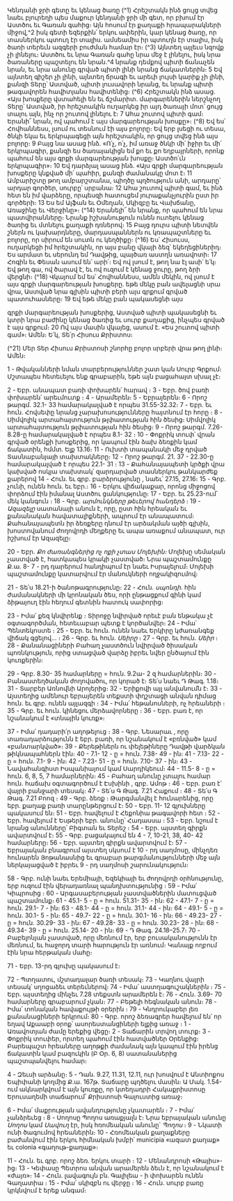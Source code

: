 
Կենդանի ջրի գետը եւ կենաց ծառը
(^1) Հրեշտակն ինձ ցույց տվեց նաեւ բյուրեղի պես մաքուր կենդանի ջրի մի գետ, որ բխում էր Աստծու եւ Գառան գահից։
Այն հոսում էր քաղաքի հրապարակների միջով,^2 իսկ գետի եզերքին՝ երկու ափերին, կար կենաց ծառը, որ տասներկու
պտուղ էր տալիս. ամսեամիս իր պտուղն էր տալիս, իսկ ծառի տերեւն ազգերի բուժման համար էր։
(^3) Այնտեղ այլեւս նզովք չի լինելու։ Աստծու եւ նրա Գառան գահը նրա մեջ է լինելու, իսկ նրա ծառաները պաշտելու են
նրան.^4 նրանք դեմքով պիտի ճանաչեն նրան, եւ նրա անունը գրված պիտի լինի նրանց ճակատներին։ 5 Եվ այնտեղ գիշեր
չի լինի, այնտեղ ճրագի եւ արեւի լույսի կարիք չի լինի, քանզի Տերը՝ Աստված, պիտի լուսավորի նրանց, եւ նրանք պիտի
թագավորեն հավիտյանս հավիտենից։
(^6) Հրեշտակն ինձ ասաց. «Այս խոսքերը վստահելի են եւ ճշմարիտ. մարգարեներին ներշնչող Տերը՝ Աստված, իր
հրեշտակին ուղարկեց իր այդ ծառայի մոտ՝ ցույց տալու այն, ինչ որ շուտով լինելու է։ 7 Ահա շուտով պիտի գամ։ Երանի՜
նրան, ով պահում է այս մարգարեության խոսքը»։
(^8) Եվ ես՝ Հովհաննեսս, լսում ու տեսնում էի այս բոլորը։ Եվ երբ լսեցի ու տեսա, ծնկի եկա եւ երկրպագեցի այն
հրեշտակին, որ ցույց տվեց ինձ այս բոլորը։ 9 Բայց նա ասաց ինձ. «Ո՛չ, ո՛չ, իմ առաջ ծնկի մի՛ իջիր եւ մի՛ երկրպագիր,
քանզի ես ծառայակիցն եմ քո եւ քո եղբայրների, որոնք պահում են այս գրքի մարգարեության խոսքը։ Աստծո՛ւն
երկրպագիր»։ 10 Եվ դարձյալ ասաց ինձ. «Այս գրքի մարգարեության խոսքերը կնքված մի՛ պահիր, քանզի ժամանակը
մոտ է։ 11 Ամբարիշտը թող ամբարշտանա, պիղծը պղծություն անի, արդարը՝ արդար գործեր, սուրբը՝ սրբանա։ 12 Ահա
շուտով պիտի գամ, եւ ինձ հետ են իմ վարձերը, որպեսզի հատուցեմ յուրաքանչյուրին ըստ իր գործերի։ 13 Ես եմ Ալֆան
եւ Օմեղան, Սկիզբը եւ Վախճանը, Առաջինը եւ Վերջինը»։
(^14) Երանելի՜ են նրանք, որ պահում են նրա պատվիրանները։ Նրանք իշխանություն ունեն ուտելու կենաց ծառից եւ
մտնելու քաղաքի դռներով։ 15 Բայց դուրս պիտի նետվեն շներն ու կախարդները, մարդասպաններն ու կռապաշտները եւ
բոլորը, որ սիրում են սուտն ու կեղծիքը։
(^16) Ես՝ Հիսուսս, ուղարկեցի իմ հրեշտակին, որ այս բանը վկայի ձեզ՝ եկեղեցիներիդ։ Ես արմատ եւ սերունդ եմ
Դավթից, պայծառ աստղն առավոտի։ 17 Հոգին եւ Փեսան ասում են՝ արի՛։ Եվ ով լսում է, թող նա էլ ասի՝ ե՛կ։ Եվ թող գա,
ով ծարավ է, եւ ով ուզում է կենաց ջուրը, թող ձրի վերցնի։
(^18) Վկայում եմ ես՝ Հովհաննեսս, ամեն մեկին, ով լսում է այս գրքի մարգարեության խոսքերը. եթե մեկը բան ավելացնի
սրա վրա, Աստված նրա գլխին պիտի բերի այս գրքում գրված պատուհասները։ 19 Եվ եթե մեկը բան պակասեցնի այս


գրքի մարգարեության խոսքերից, Աստված պիտի պակասեցնի եւ կտրի նրա բաժինը կենաց ծառից եւ սուրբ քաղաքից,
ինչպես գրված է այս գրքում։ 20 Ով այս մասին վկայեց, ասում է. «Ես շուտով պիտի գամ»։ Ամեն։ Ե՛կ, Տե՛ր Հիսուս
Քրիստոս։

(^21) Մեր Տեր Հիսուս Քրիստոսի շնորհը բոլոր սրբերի վրա թող լինի։ Ամեն։


1 - Թվականների նման տարբերություններ շատ կան Սուրբ Գրքում։ Մշտապես հետեւելու ենք գրաբարին, եթե այն
բացահայտ սխալ չէ։

2 - Եբր. անապատ բառի փոխարեն՝ հարավ ։
3 - Եբր. ծով բառի փոխարեն՝ արեւմուտք ։
4 - Արամերեն։
5 - Եբրայերեն։
6 - Որոշ թարգմ. 32.1- 33 համարակալված է որպես 31.55-32.32։
7 - Եբր. եւ հուն. Հովսեփը նրանց չարախոսությունները հայտնում էր հորը ։
8 - Սիմվոլիկ արտահայտություն թլփատության հին ծեսից։ Սիմվոլիկ արտահայտություն թլփատության հին ծեսից։
9 - Որոշ թարգմ. 7.26-8.28-ը համարակալված է որպես 8.1- 32 ։
10 - Փոքրիկ տուփ՝ վրան գրված օրենքի խոսքերից, որ կապում էին ձախ ձեռքին կամ ճակատին, հմմտ. Ելք 13.16։
11 - Ուխտի տապանակի մեջ դրված Տասնաբանյայի տախտակները։
12 - Որոշ թարգմ. 21. 37 - 22.30-ը համարակալված է որպես 22.1- 31 ։
13 - Քահանայապետի կրծքի վրա կախված ոսկյա տախտակ՝ զարդարված տասներկու թանկարժեք քարերով
14 - Հուն. եւ գրբ. բարձրությունը , նաեւ՝ 27.15, 27.16։
15 - Գրբ. չունի, ունեն հուն. եւ եբր.։
16 - Երկու վիճակաքար, որոնց միջոցով փորձում էին իմանալ Աստծու ցանկությունը։
17 - Եբր. եւ 25.23-ում՝ մեկ կանգուն ։
18 - Գրբ. _արմունկները թեւերով հանդերձ_ ։
19 - _Ազազելը_ սատանայի անուն է, որը, ըստ հին հրեական եւ քանանական հավատալիքների, ապրում էր
անապատում։ Քահանայապետն իր ձեռքերը դնում էր արձակման այծի գլխին, խոստովանում ժողովրդի մեղքերը եւ
ապա առաքում անապատ, ուր իշխում էր Ազազելը։

20 - Եբր. _Քո ժառանգներից ոչ ոքի չտաս Մոլեխին։_ Մոլեխը սեմական չաստված է, հատկապես կրակի չաստված։ Նրա
պաշտամունքը Ք.ա. 8- 7 - րդ դարերում հանդիպում էր նաեւ Իսրայելում։ Մոլեխի պաշտամունքը կատարվում էր
մանուկների ողջակիզումով։

21 - Տե՛ս 18.21-ի ծանոթագրությունը։
22 - Հուն. _սպոնդի_. հին ժամանակների մի կրոնական ծես, որի ընթացքում գինի կամ ձիթայուղ էին հեղում գետնին
հատուկ սափորից։

23 - Իմա՛ քեզ կնվիրենք ։ Տիրոջը նվիրված որեւէ բան ենթակա չէ օգտագործման, հետեւաբար պետք է կործանվեր։
24 - Իմա՛ Պենտեկոստե ։
25 - Եբր. եւ հուն. ունեն նաեւ Երկիրը կժառանգեք վիճակ գցելով... ։
26 - Գրբ. եւ հուն. _Սեիրը_ ։
27 - Գրբ. եւ հուն. _Սեիր_ ։
28 - Քանանացիների Բահաղ չաստծուն նվիրված ծիսական պոռնկություն, որից ստացված վարձը իբրեւ նվեր
ընծայում էին կուռքերին։

29 - Գրբ. 8.30- 35 համարները = հուն. 9.2ա- 2 զ համարներին։
30 - Բանաստեղծական ժողովածու, որ կորած է։ Տե՛ս նաեւ Դ Թագ. 1.18։
31 - Տարբեր Առնովնի Արոյերից։
32 - Երիքովի այլ անվանումն է։
33 - Այստեղից ամենուր եբրայերեն տեքստի փղշտացի անվան դիմաց հուն. եւ գրբ. ունեն այլազգի ։
34 - Իմա՛ հեթանոսների, ոչ հրեաների ։
35 - Գրբ. եւ հուն. կինեցու մերձավորները ։
36 - Եբր. բառ է, որ նշանակում է «տնային կուռք»։

37 - Իմա՛ դադարի՛ր աղոթելուց ։
38 - Գրբ. Նեսարաւ , որը տառադարձությունն է եբր. բառի, որ նշանակում է «բռնված» կամ «բանտարկված»։
39 - Քերեթիներն ու փելեթիները Դավթի վարձկան թիկնապահներն էին։
40 - 7.1- 12 - ը = հուն. 7.38- 49 - ին։
41 - 7.13- 22 - ը = հուն. 7.1- 9 - ին։
42 - 7.23- 51 - ը = հուն. 7.10- 37 - ին։
43 - Նավահանգիստ Իսպանիայում կամ Սարդիկեում։
44 - 11.5- 8 - ը = հուն. 6, 8, 5, 7 համարներին։
45 - Բահաղ անունը չտալու համար հուն. հաճախ օգտագործում է Էսխինի , գրբ. Ամոթ ։
46 - Եբր. բառ է՝ վայրի բանջարի տեսակ։
47 - Տե՛ս Գ Թագ. 7.21 Հաքում ։
48 - Տե՛ս Գ Թագ. 7.21 Բոոզ ։
49 - Գրբ. ձեռք ։ Թարգմանվել է հունարենից, որը եբր. քաղաք բառի տարընթերցում է։
50 - Եբր. 11- 12 գլուխները պակասում են։
51 - Եբր. հավելում է Հեքոնիա թագավորի հետ ։
52 - Եբր. հավելում է Եսթերի եբր. անունը՝ Հադասսա ։
53 - Եբր. նշում է նրանց անունները՝ Բիգտան եւ Տերեշ ։
54 - Եբր. այստեղ գիրքն ավարտվում է։
55 - Գրբ. բացակայում են 4 - 7, 10-21, 38, 40- 42 համարները։
56 - Եբր. այստեղ գիրքն ավարտվում է։
57 - Եբրայական բնագրում այստեղ սկսում է 10 - րդ սաղմոսը, մինչդեռ հունարեն Յոթանասնից եւ գրաբար
թարգմանությունների մեջ այն ներկայացված է իբրեւ 9 - րդ սաղմոսի շարունակություն։

58 - Գրբ. ունի նաեւ Երեմիայի, Եզեկիայի եւ ժողովրդի օրհնությունը, երբ ուզում էին վերադառնալ պանդխտությունից ։
59 - Իմա՛ Կիպրոսից ։
60 - Արգասաբերության չաստվածներին մատուցված պաշտամունք։
61 - 45.1- 5 - ը = հուն. 51.31- 35 - ին։
62 - 47.1- 7 - ը = հուն. 29.1- 7 - ին։
63 - 48.1- 44 - ը = հուն. 31.1- 44 - ին։
64 - 49.1- 5 - ը = հուն. 30.1- 5 - ին։
65 - 49.7- 22 - ը = հուն. 30.1- 16 - ին։
66 - 49.23- 27 - ը = հուն. 30.29- 33 - ին։
67 - 49.28- 33 - ը = հուն. 30.23- 28 - ին։
68 - 49.34- 39 - ը = հուն. 25.14- 20 - ին։
69 - Դ Թագ. 24.18–25.7։
70 - Բաբելոնյան չաստված, որը մեռնում էր, երբ բուսականությունն էր մեռնում, եւ հաջորդ տարի հարություն էր
առնում։ Կանայք ողբում էին նրա հերթական մահը։

71 - Եբր. 13-րդ գլուխը պակասում է։

72 - Պտղատու, մշտադալար ծառի տեսակ։
73 - Կաղնու վայրի տեսակ՝ սղոցաձեւ տերեւներով։
74 - Իմա՛ աստղագուշակներին ։
75 - Եբր. այստեղից մինչեւ 7.28 տեքստն արամերեն է։
76 - Հուն. 3.69- 70 համարները գրաբարում չկան։
77 - Բեթելի հեգնական անուն։
78 - Իմա՛ տոնական հավաքույթի օրերին ։
79 - Կնդրուկաբեր լեռ քանանացիների երկրում։
80 - Գրբ. որոշ ձեռագրեր հավելում են՝ որ եղավ Աքաաբի օրոք՝ ասորեստանցիների ելքից առաջ ։
1 - Առավոտյան ժամը երեքից վեցը։
2 - Տաճարին տրվող տուրք։
3 - Փոքրիկ տուփեր, որտեղ պահում էին հատվածներ Օրենքից։ Բարեպաշտ հրեաները աղոթքի ժամանակ այն
կապում էին իրենց ճակատին կամ բազուկին (Բ Օր. 6, 8) սատանաներից պաշտպանվելու համար։

4 - Զեւսի արձանը։
5 - Դան. 9.27, 11.31, 12.11, ուր խոսվում է Անտիոքոս Եպիփանի կողմից Ք.ա. 167թ. Տաճարը պղծելու մասին։ Ա
Մակ. 1.54-ում ակնարկվում է այն կուռքը, որ կտեղադրի Հակաքրիստոսը Երուսաղեմի տաճարում՝ Քրիստոսի
Գալուստից առաջ։

6 - Իմա՛ մաքրության ավանդությունը չկատարեն ։
7 - Իմա՛ չանձրեւեց ։
8 - Սողոսը Պողոս առաքյալն է։ Նրա եբրայական անունը _Սողոս_ կամ _Սավուղ_ էր, իսկ հռոմեական անունը՝ _Պողոս_ ։
9 - Նկատի ունի ծագումով հրեաներին։
10 - Հռոմեական քաղաքները բաժանվում էին երկու հիմնական խմբի՝ municipia «ազատ քաղաք» եւ colonia
«գաղութ-քաղաք»։

11 - Հուն. եւ գրբ. որոշ ձեռ. երկու տարի ։
12 - Մենանդրոսի «Թայիս»-ից։
13 - Կեփասը Պետրոս անվան արամերեն ձեւն է, որ նշանակում է «ժայռ»։
14 - Հուն. լավագույն բն. Գալիլեա - ի փոխարեն ունեն Գաղատիա ։
15 - Իմա՛ սկիզբն ու վերջը ։
16 - Հուն. սուրբ բառը կրկնվում է երեք անգամ։

#